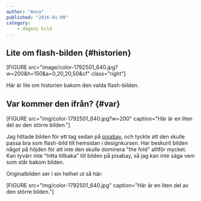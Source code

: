 ```yaml
---
author: "Anna"
published: "2016-01-09"
category:
    - dagens bild
...
```


Lite om flash-bilden {#historien}
-------------------------------------
<!--<figure class="figure right">
<a href="image/color-1792501_640.jpg"><img src="image/color-1792501_640.jpg?w=200&h=150&a=0,20,20,50&cf" alt=""/></a>
</figure>-->

[FIGURE src="image/color-1792501_640.jpg?w=200&h=150&a=0,20,20,50&cf" class="right"]

Här är lite om historien bakom den valda flash-bilden.


<!--more-->


Var kommer den ifrån? {#var}
-----------------------------------

<!--<figure class="figure">
<a href="image/dbwebbisar.jpg"><img src="image/dbwebbisar.jpg?w=700" alt="Här är en liten del av den större planschen."/></a>
<figcaption markdown=1>Här är en liten del av den större planschen.</figcaption>
</figure>-->

[FIGURE src="img/color-1792501_640.jpg?w=200" caption="Här är en liten del av den större bilden."]


Jag hittade bilden för ett tag sedan på [pixabay](http://pixabay.com/), och tyckte att den skulle passa bra som flash-bild till hemsidan i designkursen. Har beskurit bilden något på höjden för att inte den skulle dominera "the fold" alltför mycket. Kan tyvärr inte "hitta tillbaka" till bilden på pixabay, så jag kan inte säga vem som står bakom bilden.

Originalbilden ser i sin helhet ut så här:

<!--<figure class="figure">
<a href="https://dbwebb.se/img/dbwebb.jpg"><img src="https://dbwebb.se/img/dbwebb.jpg?w=700" alt="Den stora planschen."/></a>
<figcaption markdown=1>Den stora planschen.</figcaption>
</figure>-->

[FIGURE src="img/color-1792501_640.jpg" caption="Här är en liten del av den större bilden."]

